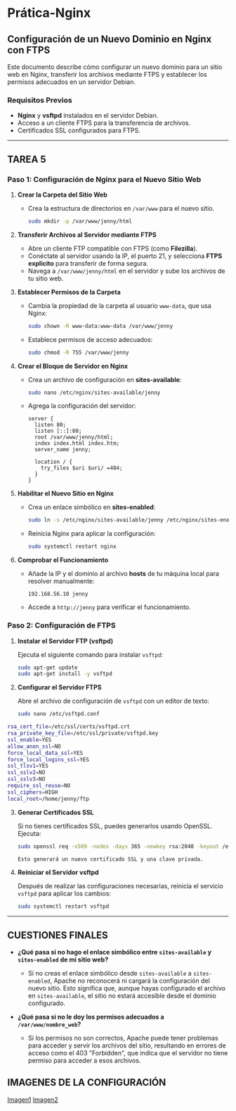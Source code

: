 # Prática-Nginx
## Configuración de un Nuevo Dominio en Nginx con FTPS

Este documento describe cómo configurar un nuevo dominio para un sitio web en Nginx, transferir los archivos mediante FTPS y establecer los permisos adecuados en un servidor Debian.

### Requisitos Previos
- **Nginx** y **vsftpd** instalados en el servidor Debian.
- Acceso a un cliente FTPS para la transferencia de archivos.
- Certificados SSL configurados para FTPS.

---
## TAREA 5
### Paso 1: Configuración de Nginx para el Nuevo Sitio Web

1. **Crear la Carpeta del Sitio Web**
   - Crea la estructura de directorios en `/var/www` para el nuevo sitio.
     ```bash
     sudo mkdir -p /var/www/jenny/html
     ```

2. **Transferir Archivos al Servidor mediante FTPS**
   - Abre un cliente FTP compatible con FTPS (como **Filezilla**).
   - Conéctate al servidor usando la IP, el puerto 21, y selecciona **FTPS explícito** para transferir de forma segura.
   - Navega a `/var/www/jenny/html` en el servidor y sube los archivos de tu sitio web.

3. **Establecer Permisos de la Carpeta**
   - Cambia la propiedad de la carpeta al usuario `www-data`, que usa Nginx:
     ```bash
     sudo chown -R www-data:www-data /var/www/jenny
     ```
   - Establece permisos de acceso adecuados:
     ```bash
     sudo chmod -R 755 /var/www/jenny
     ```

4. **Crear el Bloque de Servidor en Nginx**
   - Crea un archivo de configuración en **sites-available**:
     ```bash
     sudo nano /etc/nginx/sites-available/jenny
     ```
   - Agrega la configuración del servidor:
     ```nginx
     server {
       listen 80;
       listen [::]:80;
       root /var/www/jenny/html;
       index index.html index.htm;
       server_name jenny;

       location / {
         try_files $uri $uri/ =404;
       }
     }
     ```

5. **Habilitar el Nuevo Sitio en Nginx**
   - Crea un enlace simbólico en **sites-enabled**:
     ```bash
     sudo ln -s /etc/nginx/sites-available/jenny /etc/nginx/sites-enabled/
     ```
   - Reinicia Nginx para aplicar la configuración:
     ```bash
     sudo systemctl restart nginx
     ```

6. **Comprobar el Funcionamiento**
   - Añade la IP y el dominio al archivo **hosts** de tu máquina local para resolver manualmente:
     ```plaintext
     192.168.56.10 jenny
     ```
   - Accede a `http://jenny` para verificar el funcionamiento.


### Paso 2: Configuración de FTPS

1. **Instalar el Servidor FTP (vsftpd)**

   Ejecuta el siguiente comando para instalar `vsftpd`:

   ```bash
   sudo apt-get update
   sudo apt-get install -y vsftpd
   ```

2. **Configurar el Servidor FTPS**

   Abre el archivo de configuración de `vsftpd` con un editor de texto:

   ```bash
   sudo nano /etc/vsftpd.conf
   ```

 

 ```bash
rsa_cert_file=/etc/ssl/certs/vsftpd.crt
rsa_private_key_file=/etc/ssl/private/vsftpd.key
ssl_enable=YES
allow_anon_ssl=NO
force_local_data_ssl=YES
force_local_logins_ssl=YES
ssl_tlsv1=YES
ssl_sslv2=NO
ssl_sslv3=NO
require_ssl_reuse=NO
ssl_ciphers=HIGH
local_root=/home/jenny/ftp
 ```


3. **Generar Certificados SSL**

   Si no tienes certificados SSL, puedes generarlos usando OpenSSL. Ejecuta:

   ```bash
   sudo openssl req -x509 -nodes -days 365 -newkey rsa:2048 -keyout /etc/ssl/private/vsftpd.key -out /etc/ssl/certs/vsftpd.crt    ```

   Esto generará un nuevo certificado SSL y una clave privada.

4. **Reiniciar el Servidor vsftpd**

   Después de realizar las configuraciones necesarias, reinicia el servicio `vsftpd` para aplicar los cambios:

   ```bash
   sudo systemctl restart vsftpd
   ```
---
## CUESTIONES FINALES

- **¿Qué pasa si no hago el enlace simbólico entre `sites-available` y `sites-enabled` de mi sitio web?**
  - Si no creas el enlace simbólico desde `sites-available` a `sites-enabled`, Apache no reconocerá ni cargará la configuración del nuevo sitio. Esto significa que, aunque hayas configurado el archivo en `sites-available`, el sitio no estará accesible desde el dominio configurado.

- **¿Qué pasa si no le doy los permisos adecuados a `/var/www/nombre_web`?**
  - Si los permisos no son correctos, Apache puede tener problemas para acceder y servir los archivos del sitio, resultando en errores de acceso como el 403 "Forbidden", que indica que el servidor no tiene permiso para acceder a esos archivos.

## IMAGENES DE LA CONFIGURACIÓN
[Imagen1](imagenes/imagen1.PNG)
[Imagen2](imagenes/imagen3.PNG)

